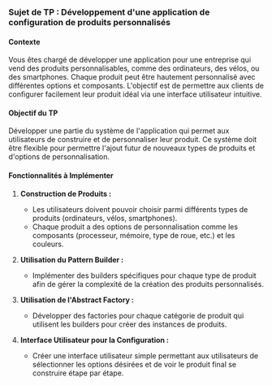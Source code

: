 ### Sujet de TP : Développement d'une application de configuration de produits personnalisés

#### Contexte
Vous êtes chargé de développer une application pour une entreprise qui vend des produits personnalisables, comme des ordinateurs, des vélos, ou des smartphones. Chaque produit peut être hautement personnalisé avec différentes options et composants. L'objectif est de permettre aux clients de configurer facilement leur produit idéal via une interface utilisateur intuitive.

#### Objectif du TP
Développer une partie du système de l'application qui permet aux utilisateurs de construire et de personnaliser leur produit. Ce système doit être flexible pour permettre l'ajout futur de nouveaux types de produits et d'options de personnalisation.

#### Fonctionnalités à Implémenter

1. **Construction de Produits :**
    - Les utilisateurs doivent pouvoir choisir parmi différents types de produits (ordinateurs, vélos, smartphones).
    - Chaque produit a des options de personnalisation comme les composants (processeur, mémoire, type de roue, etc.) et les couleurs.

2. **Utilisation du Pattern Builder :**
    - Implémenter des builders spécifiques pour chaque type de produit afin de gérer la complexité de la création des produits personnalisés.

3. **Utilisation de l'Abstract Factory :**
    - Développer des factories pour chaque catégorie de produit qui utilisent les builders pour créer des instances de produits.

4. **Interface Utilisateur pour la Configuration :**
    - Créer une interface utilisateur simple permettant aux utilisateurs de sélectionner les options désirées et de voir le produit final se construire étape par étape.